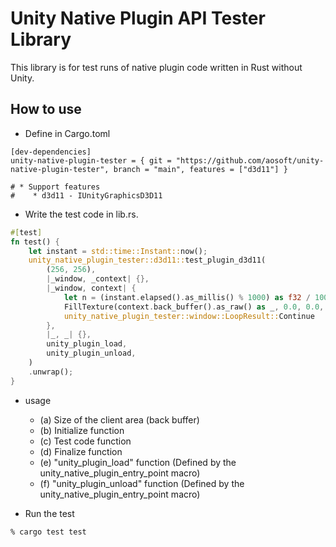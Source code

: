 Unity Native Plugin API Tester Library
====

This library is for test runs of native plugin code written in Rust without Unity.

## How to use

* Define in Cargo.toml
```cargo
[dev-dependencies]
unity-native-plugin-tester = { git = "https://github.com/aosoft/unity-native-plugin-tester", branch = "main", features = ["d3d11"] }

# * Support features
#    * d3d11 - IUnityGraphicsD3D11
```

* Write the test code in lib.rs.
```rust
#[test]
fn test() {
    let instant = std::time::Instant::now();
    unity_native_plugin_tester::d3d11::test_plugin_d3d11(
        (256, 256),                                                             // (a)
        |_window, _context| {},                                                 // (b)
        |_window, context| {                                                    // (c)
            let n = (instant.elapsed().as_millis() % 1000) as f32 / 1000.0;
            FillTexture(context.back_buffer().as_raw() as _, 0.0, 0.0, n, 1.0);
            unity_native_plugin_tester::window::LoopResult::Continue
        },
        |_, _| {},                                                              // (d)
        unity_plugin_load,                                                      // (e)
        unity_plugin_unload,                                                    // (f)
    )
    .unwrap();
}
```
* usage
    * (a) Size of the client area (back buffer)
    * (b) Initialize function
    * (c) Test code function
    * (d) Finalize function
    * (e) "unity_plugin_load" function (Defined by the unity_native_plugin_entry_point macro)
    * (f) "unity_plugin_unload" function (Defined by the unity_native_plugin_entry_point macro)

* Run the test
```
% cargo test test
```

